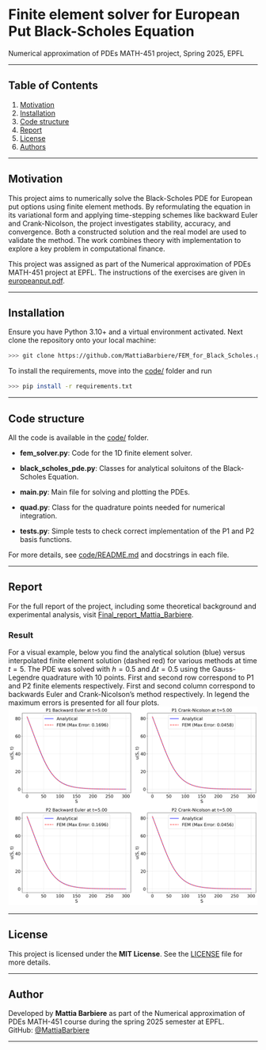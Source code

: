 # Finite element solver for European Put Black-Scholes Equation

Numerical approximation of PDEs MATH-451 project, Spring 2025, EPFL

---

## Table of Contents

1. [Motivation](#motivation)
2. [Installation](#installation)
3. [Code structure](#code-structure)
4. [Report](#report)
5. [License](#license)
6. [Authors](#authors)

---

## Motivation
This project aims to numerically solve the Black-Scholes PDE for European put options using finite element methods. By reformulating the equation in its variational form and applying time-stepping schemes like backward Euler and Crank-Nicolson, the project investigates stability, accuracy, and convergence. Both a constructed solution and the real model are used to validate the method. The work combines theory with implementation to explore a key problem in computational finance.

This project was assigned as part of the Numerical approximation of PDEs MATH-451 project at EPFL. The instructions of the exercises are given in [europeanput.pdf](./europeanput.pdf).

---

## Installation
Ensure you have Python 3.10+ and a virtual environment activated. Next clone the repository onto your local machine:

```bash
>>> git clone https://github.com/MattiaBarbiere/FEM_for_Black_Scholes.git
```
To install the requirements, move into the [code/](./code/) folder and run
```bash
>>> pip install -r requirements.txt
```

---

## Code structure
All the code is available in the [code/](./code/) folder.

- **fem_solver.py**: Code for the 1D finite element solver.

- **black_scholes_pde.py**: Classes for analytical soluitons of the Black-Scholes Equation.

- **main.py**: Main file for solving and plotting the PDEs.

- **quad.py**: Class for the quadrature points needed for numerical integration.

- **tests.py**: Simple tests to check correct implementation of the P1 and P2 basis functions.

For more details, see [code/README.md](./code/README.md) and docstrings in each file.

---

## Report

For the full report of the project, including some theoretical background and experimental analysis, visit [Final_report_Mattia_Barbiere](./Final_report_Mattia_Barbiere.pdf).

### Result

For a visual example, below you find the analytical solution (blue) versus interpolated finite element solution (dashed red) for various methods at time $t = 5$. The PDE was solved with $h = 0.5$ and
$\Delta t = 0.5$ using the Gauss-Legendre quadrature with 10 points. First and second row correspond to
P1 and P2 finite elements respectively. First and second column correspond to backwards Euler and
Crank-Nicolson’s method respectively. In legend the maximum errors is presented for all four plots.
![Analytical_vs_fem](./code/images/fem_vs_analytical_BlackScholesTrue.png)

---

## License

This project is licensed under the **MIT License**. See the [LICENSE](LICENSE) file for more details.

---

## Author

Developed by **Mattia Barbiere** as part of the Numerical approximation of PDEs MATH-451 course during the spring 2025 semester at EPFL.  
GitHub: [@MattiaBarbiere](https://github.com/MattiaBarbiere)

---